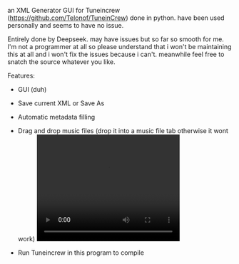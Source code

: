an XML Generator GUI for Tuneincrew (https://github.com/Telonof/TuneinCrew) done in python. have been used personally and seems to have no issue.

Entirely done by Deepseek. may have issues but so far so smooth for me. I'm not a programmer at all so please understand that i won't be maintaining this at all and i won't fix the issues because i can't. meanwhile feel free to snatch the source whatever you like.

Features:

- GUI (duh)

- Save current XML or Save As

- Automatic metadata filling

- Drag and drop music files (drop it into a music file tab otherwise it wont work)
<video src="[images/video.mp4](https://github.com/user-attachments/assets/21d1dda8-864f-40c5-915e-f9838fb7a077)" width="320" height="240" controls></video>

- Run Tuneincrew in this program to compile
